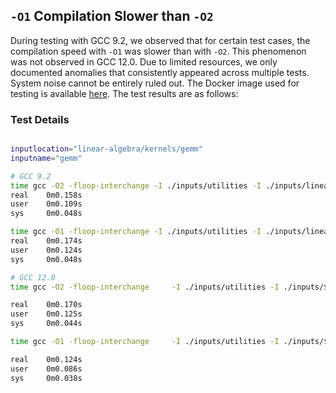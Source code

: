## **`-O1` Compilation Slower than `-O2`**

During testing with GCC 9.2, we observed that for certain test cases, the compilation speed with `-O1` was slower than with `-O2`. This phenomenon was not observed in GCC 12.0. Due to limited resources, we only documented anomalies that consistently appeared across multiple tests. System noise cannot be entirely ruled out. The Docker image used for testing is available [here](https://hub.docker.com/r/anonymicse2021/gcc_inputs). The test results are as follows:

### **Test Details**

```bash

inputlocation="linear-algebra/kernels/gemm"
inputname="gemm"

# GCC 9.2
time gcc -O2 -floop-interchange -I ./inputs/utilities -I ./inputs/linear-algebra/kernels/gemm ./inputs/utilities/polybench.c ./inputs/linear-algebra/kernels/gemm/gemm.c -DPOLYBENCH_TIME -o ./test
real    0m0.158s
user    0m0.109s
sys     0m0.048s

time gcc -O1 -floop-interchange -I ./inputs/utilities -I ./inputs/linear-algebra/kernels/gemm ./inputs/utilities/polybench.c ./inputs/linear-algebra/kernels/gemm/gemm.c -DPOLYBENCH_TIME -o ./test
real    0m0.174s
user    0m0.124s
sys     0m0.048s

# GCC 12.0
time gcc -O2 -floop-interchange     -I ./inputs/utilities -I ./inputs/$inputlocation ./inputs/utilities/polybench.c ./inputs/$inputlocation/$inputname.c -DPOLYBENCH_TIME -o ./test

real	0m0.170s
user	0m0.125s
sys	    0m0.044s

time gcc -O1 -floop-interchange     -I ./inputs/utilities -I ./inputs/$inputlocation ./inputs/utilities/polybench.c ./inputs/$inputlocation/$inputname.c -DPOLYBENCH_TIME -o ./test

real	0m0.124s
user	0m0.086s
sys	    0m0.038s
